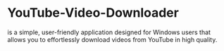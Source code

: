 # YouTube-Video-Downloader
 is a simple, user-friendly application designed for Windows users that allows you to effortlessly download videos from YouTube in high quality.
